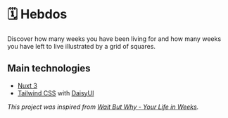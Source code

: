 # 🗓️ Hebdos
Discover how many weeks you have been living for and how many weeks you have left to live illustrated by a grid of squares.

## Main technologies
- [Nuxt 3](https://nuxt.com/)
- [Tailwind CSS](https://tailwindcss.com/) with [DaisyUI](https://daisyui.com/)

*This project was inspired from [Wait But Why - Your Life in Weeks](https://waitbutwhy.com/2014/05/life-weeks.html).*